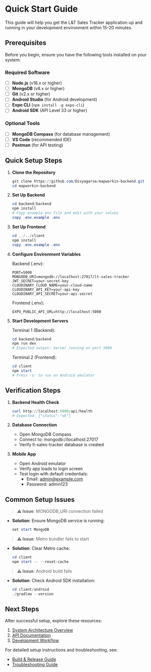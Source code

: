 # Quick Start Guide

This guide will help you get the L&T Sales Tracker application up and running in your development environment within 15-20 minutes.

## Prerequisites

Before you begin, ensure you have the following tools installed on your system:

### Required Software
- [ ] **Node.js** (v18.x or higher)
- [ ] **MongoDB** (v8.x or higher)
- [ ] **Git** (v2.x or higher)
- [ ] **Android Studio** (for Android development)
- [ ] **Expo CLI** (`npm install -g expo-cli`)
- [ ] **Android SDK** (API Level 33 or higher)

### Optional Tools
- [ ] **MongoDB Compass** (for database management)
- [ ] **VS Code** (recommended IDE)
- [ ] **Postman** (for API testing)

## Quick Setup Steps

1. **Clone the Repository**
   ```powershell
   git clone https://github.com/Divyagarse/mapworkin-backend.git
   cd mapworkin-backend
   ```

2. **Set Up Backend**
   ```powershell
   cd backend/backend
   npm install
   # Copy example env file and edit with your values
   copy .env.example .env
   ```

3. **Set Up Frontend**
   ```powershell
   cd ../../client
   npm install
   copy .env.example .env
   ```

4. **Configure Environment Variables**

   Backend (.env):
   ```plaintext
   PORT=5000
   MONGODB_URI=mongodb://localhost:27017/lt-sales-tracker
   JWT_SECRET=your-secret-key
   CLOUDINARY_CLOUD_NAME=your-cloud-name
   CLOUDINARY_API_KEY=your-api-key
   CLOUDINARY_API_SECRET=your-api-secret
   ```

   Frontend (.env):
   ```plaintext
   EXPO_PUBLIC_API_URL=http://localhost:5000
   ```

5. **Start Development Servers**

   Terminal 1 (Backend):
   ```powershell
   cd backend/backend
   npm run dev
   # Expected output: Server running on port 5000
   ```

   Terminal 2 (Frontend):
   ```powershell
   cd client
   npm start
   # Press 'a' to run on Android emulator
   ```

## Verification Steps

1. **Backend Health Check**
   ```powershell
   curl http://localhost:5000/api/health
   # Expected: {"status":"ok"}
   ```

2. **Database Connection**
   - Open MongoDB Compass
   - Connect to: mongodb://localhost:27017
   - Verify lt-sales-tracker database is created

3. **Mobile App**
   - Open Android emulator
   - Verify app loads to login screen
   - Test login with default credentials:
     - Email: admin@example.com
     - Password: admin123

## Common Setup Issues

> **⚠️ Issue**: MONGODB_URI connection failed
- **Solution**: Ensure MongoDB service is running:
  ```powershell
  net start MongoDB
  ```

> **⚠️ Issue**: Metro bundler fails to start
- **Solution**: Clear Metro cache:
  ```powershell
  cd client
  npm start -- --reset-cache
  ```

> **⚠️ Issue**: Android build fails
- **Solution**: Check Android SDK installation:
  ```powershell
  cd client/android
  ./gradlew --version
  ```

## Next Steps

After successful setup, explore these resources:
1. [System Architecture Overview](02_architecture.md)
2. [API Documentation](04_api_reference.md)
3. [Development Workflow](10_maintenance_and_contrib.md)

For detailed setup instructions and troubleshooting, see:
- [Build & Release Guide](06_build_release.md)
- [Troubleshooting Guide](09_troubleshooting.md)